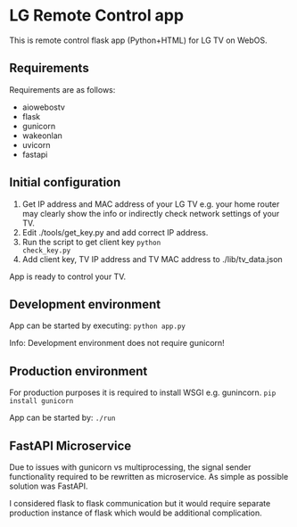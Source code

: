 # LG Remote Control app
This is remote control flask app (Python+HTML) for LG TV on WebOS. 

## Requirements
Requirements are as follows:
  * aiowebostv
  * flask
  * gunicorn
  * wakeonlan
  * uvicorn
  * fastapi

## Initial configuration
1. Get IP address and MAC address of your LG TV e.g. your home router may clearly show the info or indirectly check network settings of your TV.
2. Edit ./tools/get_key.py and add correct IP address.
3. Run the script to get client key <code>python check_key.py</code>
4. Add client key, TV IP address and TV MAC address to ./lib/tv_data.json

App is ready to control your TV.

## Development environment
App can be started by executing:
<code>python app.py</code>

Info: Development environment does not require gunicorn!

## Production environment
For production purposes it is required to install WSGI e.g. gunincorn.
<code>pip install gunicorn</code>

App can be started by:
<code>./run </code>

## FastAPI Microservice
Due to issues with gunicorn vs multiprocessing, the signal sender functionality required to be rewritten as microservice. As simple as possible solution was FastAPI. 

I considered flask to flask communication but it would require separate production instance of flask which would be additional complication.
